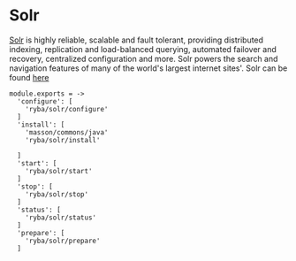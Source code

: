 
# Solr
[Solr](http://lucene.apache.org/solr/) is highly reliable, scalable and fault tolerant, providing distributed indexing, replication and load-balanced querying, automated failover and recovery, centralized configuration and more.
Solr powers the search and navigation features of many of the world's largest internet sites'. 
Solr can be found [here](http://wwwftp.ciril.fr/pub/apache/lucene/solr/)

    module.exports = ->
      'configure': [
        'ryba/solr/configure'
      ]
      'install': [
        'masson/commons/java'
        'ryba/solr/install'
            
      ]
      'start': [
        'ryba/solr/start'
      ]
      'stop': [
        'ryba/solr/stop'
      ]
      'status': [
        'ryba/solr/status'
      ]
      'prepare': [
        'ryba/solr/prepare'
      ]
